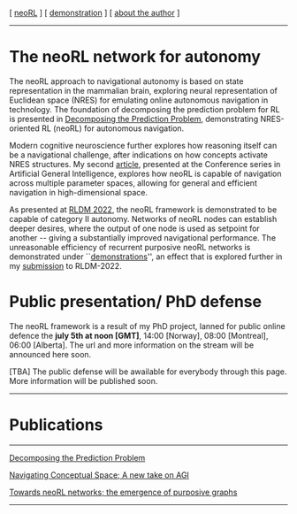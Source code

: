 [ [neoRL](index.md) ]   [ [demonstration](demonstrations.md) ]     [ [about the author](./about_the_author.md) ]

-------------------------------------------------------------------

# The neoRL network for autonomy 

The neoRL approach to navigational autonomy is based on state representation in the mammalian brain, 
exploring neural representation of Euclidean space (NRES) for emulating online autonomous navigation in technology.
The foundation of decomposing the prediction problem for RL is presented in 
[Decomposing the Prediction Problem](https://ar5iv.org/html/2106.15868), demonstrating NRES-oriented RL (neoRL) for autonomous navigation.

Modern cognitive neuroscience further explores how reasoning itself can be a navigational challenge, after indications on how concepts activate NRES structures.
My second [article](https://ar5iv.org/abs/2202.09646), presented at the Conference series in Artificial General Intelligence, 
    explores how neoRL is capable of navigation across multiple parameter spaces, allowing for general and efficient navigation in high-dimensional space.

As presented at [RLDM 2022](https://www.rldm.org), the neoRL framework is demonstrated to be capable of category II autonomy.
Networks of neoRL nodes can establish deeper desires, where the output of one node is used as setpoint for another -- giving a substantially improved navigational performance.
The unreasonable efficiency of recurrent purposive neoRL networks is demonstrated under ``[demonstrations](demonstrations.md)'',
an effect that is explored further in my [submission](https://ar5iv.org/abs/2202.12622) to RLDM-2022.

# Public presentation/ PhD defense
The neoRL framework is a result of my PhD project, lanned for public online defence the **july 5th at noon [GMT]**, 14:00 [Norway], 08:00 [Montreal], 06:00 [Alberta].
The url and more information on the stream will be announced here soon.


[TBA] The public defense will be awailable for everybody through this page. 
More information will be published soon.

---------------------------------------

# Publications

---------------------------------------

[Decomposing the Prediction Problem](https://ar5iv.org/html/2106.15868)

[Navigating Conceptual Space; A new take on AGI](https://ar5iv.org/abs/2202.09646)

[Towards neoRL networks; the emergence of purposive graphs](https://ar5iv.org/abs/2202.12622)

---------------------------------------




